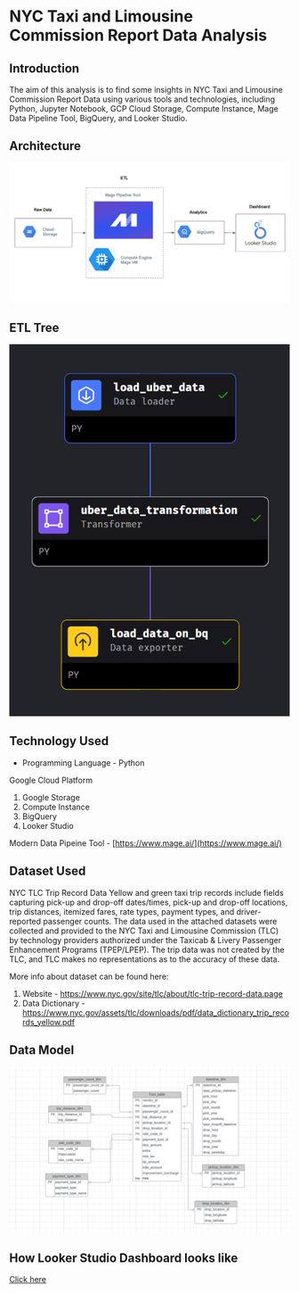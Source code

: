 # NYC Taxi and Limousine Commission Report Data Analysis

## Introduction

The aim of this analysis is to find some insights in NYC Taxi and Limousine Commission Report Data using various tools and technologies, including Python, Jupyter Notebook, GCP Cloud Storage, Compute Instance, Mage Data Pipeline Tool, BigQuery, and Looker Studio.

## Architecture 
<img src="https://github.com/prve17/NYC_TCL_Report_Data_Analysis/blob/master/Architecture.png">

## ETL Tree
<img src="https://github.com/prve17/NYC_TCL_Report_Data_Analysis/blob/master/ETL_Mage_Tree.png">

## Technology Used
- Programming Language - Python

Google Cloud Platform
1. Google Storage
2. Compute Instance 
3. BigQuery
4. Looker Studio

Modern Data Pipeine Tool - [https://www.mage.ai/](https://www.mage.ai/)

## Dataset Used
NYC TLC Trip Record Data
Yellow and green taxi trip records include fields capturing pick-up and drop-off dates/times, pick-up and drop-off locations, trip distances, itemized fares, rate types, payment types, and driver-reported passenger counts. The data used in the attached datasets were collected and provided to the NYC Taxi and Limousine Commission (TLC) by technology providers authorized under the Taxicab & Livery Passenger Enhancement Programs (TPEP/LPEP). The trip data was not created by the TLC, and TLC makes no representations as to the accuracy of these data. 

More info about dataset can be found here:
1. Website - https://www.nyc.gov/site/tlc/about/tlc-trip-record-data.page
2. Data Dictionary - https://www.nyc.gov/assets/tlc/downloads/pdf/data_dictionary_trip_records_yellow.pdf

## Data Model
<img src="https://github.com/prve17/NYC_TCL_Report_Data_Analysis/blob/master/Project_Model_Lucid.png">

## How Looker Studio Dashboard looks like
[Click here]([https://lookerstudio.google.com/reporting/5ed6be28-dc96-40f3-938b-6a72b0ac4911](https://github.com/prve17/NYC_TCL_Report_Data_Analysis/blob/master/Looker_Dashboard.pdf)https://github.com/prve17/NYC_TCL_Report_Data_Analysis/blob/master/Looker_Dashboard.pdf)
